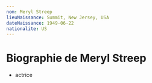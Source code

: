 ```yaml
---
nom: Meryl Streep
lieuNaissance: Summit, New Jersey, USA
dateNaissance: 1949-06-22
nationalite: US
---
```


# Biographie de Meryl Streep

- actrice
